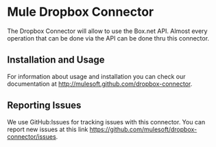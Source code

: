 Mule Dropbox Connector
=========================

The Dropbox Connector will allow to use the Box.net API. Almost every operation that can be done via the API can be done thru this connector.

Installation and Usage
----------------------

For information about usage and installation you can check our documentation at http://mulesoft.github.com/dropbox-connector.

Reporting Issues
----------------

We use GitHub:Issues for tracking issues with this connector. You can report new issues at this link https://github.com/mulesoft/dropbox-connector/issues.